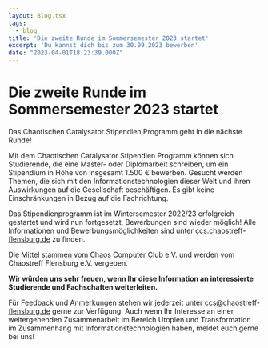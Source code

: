 ```yaml
---
layout: Blog.tsx
tags:
  - blog
title: 'Die zweite Runde im Sommersemester 2023 startet'
excerpt: 'Du kannst dich bis zum 30.09.2023 bewerben'
date: "2023-04-01T18:23:39.000Z"
---
```


# Die zweite Runde im Sommersemester 2023 startet

Das Chaotischen Catalysator Stipendien Programm geht in die nächste Runde!

Mit dem Chaotischen Catalysator Stipendien Programm können sich Studierende, die eine Master- oder Diplomarbeit schreiben, um ein Stipendium in Höhe von insgesamt 1.500 € bewerben. Gesucht werden Themen, die sich mit den Informationstechnologien dieser Welt und ihren Auswirkungen auf die Gesellschaft beschäftigen. Es gibt keine Einschränkungen in Bezug auf die Fachrichtung.

Das Stipendienprogramm ist im Wintersemester 2022/23 erfolgreich gestartet und wird nun fortgesetzt, Bewerbungen sind wieder möglich!
Alle Informationen und Bewerbungsmöglichkeiten sind unter [ccs.chaostreff-flensburg.de](https://ccs.chaostreff-flensburg.de/) zu finden.

Die Mittel stammen vom Chaos Computer Club e.V. und werden vom Chaostreff Flensburg e.V. vergeben.

**Wir würden uns sehr freuen, wenn Ihr diese Information an interessierte Studierende und Fachschaften weiterleiten.**

Für Feedback und Anmerkungen stehen wir jederzeit unter ccs@chaostreff-flensburg.de gerne zur Verfügung. Auch wenn Ihr Interesse an einer weitergehenden Zusammenarbeit im Bereich Utopien und Transformation im Zusammenhang mit Informationstechnologien haben, meldet euch gerne bei uns!
